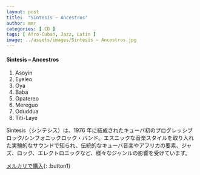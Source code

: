 ```yaml
---
layout: post
title:  "Sintesis – Ancestros"
author: mmr
categories: [ CD ]
tags: [ Afro-Cuban, Jazz, Latin ]
image: ../assets/images/Sintesis – Ancestros.jpg
---
```


#### Sintesis – Ancestros

1. Asoyin
2. Eyeleo
3. Oya
4. Baba
5. Opatereo
6. Mereguo
7. Oduddua
8. Titi-Laye

Sintesis（シンテシス）は、1976 年に結成されたキューバ初のプログレッシブロック/シンフォニックロック・バンド。エスニックな音楽スタイルを取り入れた実験的なサウンドで知られ、伝統的なキューバ音楽やアフリカの要素、ジャズ、ロック、エレクトロニックなど、様々なジャンルの影響を受けています。

[メルカリで購入](https://jp.mercari.com/item/m40509767449){: .button1}

